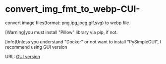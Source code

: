 # convert_img_fmt_to_webp-CUI-
convert image files(format: png,ipg,jpeg,gif,svg) to webp file

[Warning]you must install "Pillow" library via pip, if not.

[info]Unless you understand "Docker" or not want to install "PySimpleGUI", I recommend using GUI version

URL: [GUI version](https://github.com/myon-bioinformatics/convert_img_fmt_to_webp-GUI-)
